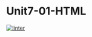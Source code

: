 # Unit7-01-HTML
 [![linter](https://github.com/Samir-Allaham/Unit7-01-HTML/workflows/linter/badge.svg)](https://github.com/marketplace/actions/super-linter)
